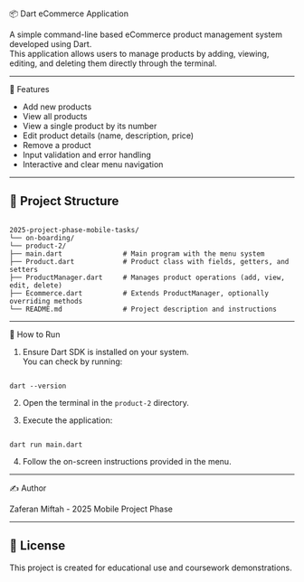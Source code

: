 📦 Dart eCommerce Application

A simple command-line based eCommerce product management system developed using Dart.  
This application allows users to manage products by adding, viewing, editing, and deleting them directly through the terminal.

---

📑 Features

- Add new products  
- View all products  
- View a single product by its number  
- Edit product details (name, description, price)  
- Remove a product  
- Input validation and error handling  
- Interactive and clear menu navigation  

---

## 📂 Project Structure

```

2025-project-phase-mobile-tasks/
└── on-boarding/
└── product-2/
├── main.dart               # Main program with the menu system
├── Product.dart            # Product class with fields, getters, and setters
├── ProductManager.dart     # Manages product operations (add, view, edit, delete)
├── Ecommerce.dart          # Extends ProductManager, optionally overriding methods
└── README.md               # Project description and instructions

```

---
🚀 How to Run

1. Ensure Dart SDK is installed on your system.  
   You can check by running:
```

dart --version

```

2. Open the terminal in the `product-2` directory.

3. Execute the application:
```

dart run main.dart

```

4. Follow the on-screen instructions provided in the menu.

---

✍️ Author

Zaferan Miftah - 2025 Mobile Project Phase

---

## 📜 License

This project is created for educational use and coursework demonstrations.
```
